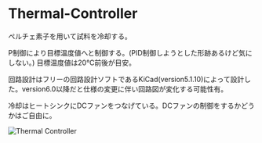 # Thermal-Controller

ペルチェ素子を用いて試料を冷却する。

P制御により目標温度値へと制御する。(PID制御しようとした形跡あるけど気にしない。)
目標温度値は20℃前後が目安。

回路設計はフリーの回路設計ソフトであるKiCad(version5.1.10)によって設計した。version6.0以降だと仕様の変更に伴い回路図が変化する可能性有。

冷却はヒートシンクにDCファンをつなげている。DCファンの制御をするかどうかはご自由に。


![Thermal Controller](https://user-images.githubusercontent.com/93374196/148498312-875e0447-890c-46a1-96a4-8ddcfb0f29f7.jpg)

